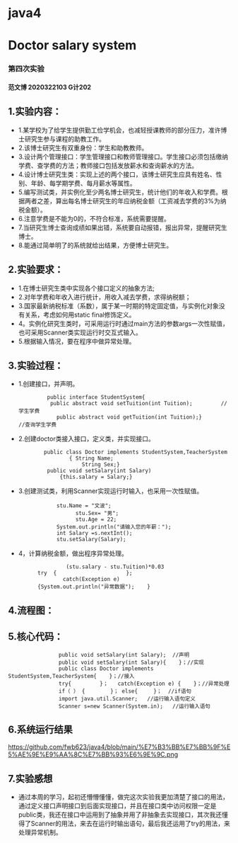 # java4
# Doctor salary system

### 第四次实验
 #### 范文博 2020322103 G计202
## 1.实验内容：
- 1.某学校为了给学生提供勤工俭学机会，也减轻授课教师的部分压力，准许博士研究生参与课程的助教工作。
- 2.该博士研究生有双重身份：学生和助教教师。
- 3.设计两个管理接口：学生管理接口和教师管理接口。学生接口必须包括缴纳学费、查学费的方法；教师接口包括发放薪水和查询薪水的方法。
- 4.设计博士研究生类：实现上述的两个接口，该博士研究生应具有姓名、性别、年龄、每学期学费、每月薪水等属性。
- 5.编写测试类，并实例化至少两名博士研究生，统计他们的年收入和学费。根据两者之差，算出每名博士研究生的年应纳税金额（工资减去学费的3%为纳税金额）。
- 6.注意学费是不能为0的，不符合标准，系统需要提醒。
- 7.当研究生博士查询成绩如果出错，系统要自动报错，报出异常，提醒研究生博士。
- 8.能通过简单明了的系统就给出结果，方便博士研究生。
## 2.实验要求：
- 1.在博士研究生类中实现各个接口定义的抽象方法;
- 2.对年学费和年收入进行统计，用收入减去学费，求得纳税额；
- 3.国家最新纳税标准（系数），属于某一时期的特定固定值，与实例化对象没有关系，考虑如何用static  final修饰定义。
- 4。实例化研究生类时，可采用运行时通过main方法的参数args一次性赋值，也可采用Scanner类实现运行时交互式输入。
- 5.根据输入情况，要在程序中做异常处理。
 ## 3.实验过程：
- 1.创建接口，并声明。
   
               public interface StudentSystem{
              	public abstract void setTuition(int Tuition);         //学生学费
	              public abstract void getTuition(int Tuition);}        //查询学生学费
- 2.创建doctor类接入接口，定义类，并实现接口。

              public class Doctor implements StudentSystem,TeacherSystem
                      { String Name;
                     	  String Sex;}
               public void setSalary(int Salary) 
                   {this.salary = Salary;}
- 3.创建测试类，利用Scanner实现运行时输入，也采用一次性赋值。

                  stu.Name = "文波";
		                stu.Sex= "男";
	                	stu.Age = 22;
                  System.out.println("请输入您的年薪：");		
                  int Salary =s.nextInt();
                  stu.setSalary(Salary);
- 4，计算纳税金额，做出程序异常处理。

                     (stu.salary - stu.Tuition)*0.03
		    try  {                      };
                    catch(Exception e) 
		 	{System.out.println("异常数据");	}
## 4.流程图： 
## 5.核心代码：

                    public void setSalary(int Salary);  //声明
                    public void setSalary(int Salary){    }；//实现
                    public class Doctor implements StudentSystem,TeacherSystem{    }；//接入
                    try{         }；   catch(Exception e) {    }；//异常处理
                    if（ ） {        }； else{     }；  //if语句
                    import java.util.Scanner;   //运行输入语句定义
                    Scanner s=new Scanner(System.in);   //运行输入语句
## 6.系统运行结果
https://github.com/fwb623/java4/blob/main/%E7%B3%BB%E7%BB%9F%E5%AE%9E%E9%AA%8C%E7%BB%93%E6%9E%9C.png
## 7.实验感想
- 通过本周的学习，起初还懵懵懂懂，做完这次实验我更加清楚了接口的用法，通过定义接口声明接口到后面实现接口，并且在接口类中访问权限一定是public类，我还在接口中运用到了抽象并用了非抽象去实现接口，其次我还懂得了Scanner的用法，来去在运行时输出语句，最后我还运用了try的用法，来处理异常机制。          
                     
